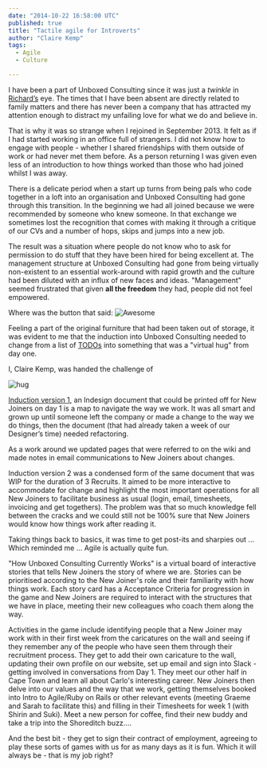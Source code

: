 ```yaml
---
date: "2014-10-22 16:58:00 UTC"
published: true
title: "Tactile agile for Introverts"
author: "Claire Kemp"
tags:
  - Agile
  - Culture

---
```


I have been a part of Unboxed Consulting since it was just a <i>twinkle</i> in [Richard’s](https://www.unboxedconsulting.com/people/richard-stobart) eye. The times that I have been absent are directly related to family matters and there has never been a company that has attracted my attention enough to distract my unfailing love for what we do and believe in.


That is why it was so strange when I rejoined in September 2013. It felt as if I had started working in an office full of strangers. I did not know how to engage with people - whether I shared friendships with them outside of work or had never met them before. As a person returning I was given even less of an introduction to how things worked than those who had joined whilst I was away.

There is a delicate period when a start up turns from being pals who code together in a loft into an organisation and Unboxed Consulting had gone through this transition. In the beginning we had all joined because we were recommended by someone who knew someone. In that exchange we sometimes lost the recognition that comes with making it through a critique of our CVs and a number of hops, skips and jumps into a new job.

The result was a situation where people do not know who to ask for permission to do stuff that they have been hired for being excellent at. The management structure at Unboxed Consulting had gone from being virtually non-existent to an essential work-around with rapid growth and the culture had been diluted with an influx of new faces and ideas. "Management" seemed frustrated that given <b>all the freedom</b> they had, people did not feel empowered.

Where was the button that said: ![Awesome](https://dl.dropboxusercontent.com/u/44673300/gobeawesome.jpg)




Feeling a part of the original furniture that had been taken out of storage, it was evident to me that the induction into Unboxed Consulting needed to change from a list of [TODOs](https://www.dropbox.com/s/izc00cnskoplj3r/Screenshot%202014-10-25%2012.27.48.png?dl=0) into something that was a "virtual hug" from day one.

I, Claire Kemp, was handed the challenge of

![hug](https://dl.dropboxusercontent.com/u/44673300/hug.gif)




[Induction version 1](https://www.dropbox.com/s/8w993bckv8wefdl/Screenshot%202014-10-24%2016.10.50.png?dl=0), an Indesign document that could be printed off for New Joiners on day 1 is a map to navigate the way we work. It was all smart and grown up until someone left the company or made a change to the way we do things, then the document (that had already taken a week of our Designer’s time) needed refactoring.

As a work around we updated pages that were referred to on the wiki and made notes in email communications to New Joiners about changes.

Induction version 2 was a condensed form of the same document that was WIP for the duration of 3 Recruits. It aimed to be more interactive to accommodate for change and highlight the most important operations for all New Joiners to facilitate business as usual (login, email, timesheets, invoicing and get togethers). The problem was that so much knowledge fell between the cracks and we could still not be 100% sure that New Joiners would know how things work after reading it.

Taking things back to basics, it was time to get post-its and sharpies out ... Which reminded me ... Agile is actually quite fun.

"How Unboxed Consulting Currently Works" is a virtual board of interactive stories that tells New Joiners the story of where we are. Stories can be prioritised according to the New Joiner's role and their familiarity with how things work. Each story card has a Acceptance Criteria for progression in the game and New Joiners are required to interact with the structures that we have in place, meeting their new colleagues who coach them along the way.

Activities in the game include identifying people that a New Joiner may work with in their first week from the caricatures on the wall and seeing if they remember any of the people who have seen them through their recruitment process. They get to add their own caricature to the wall, updating their own profile on our website, set up email and sign into Slack - getting involved in conversations from Day 1. They meet our other half in Cape Town and learn all about Carlo's interesting career. New Joiners then delve into our values and the way that we work, getting themselves booked into Intro to Agile/Ruby on Rails or other relevant events (meeting Graeme and Sarah to facilitate this) and filling in their Timesheets for week 1 (with Shirin and Suki). Meet a new person for coffee, find their new buddy and take a trip into the Shoreditch buzz....

And the best bit - they get to sign their contract of employment, agreeing to play these sorts of games with us for as many days as it is fun. Which it will always be - that is my job right?


